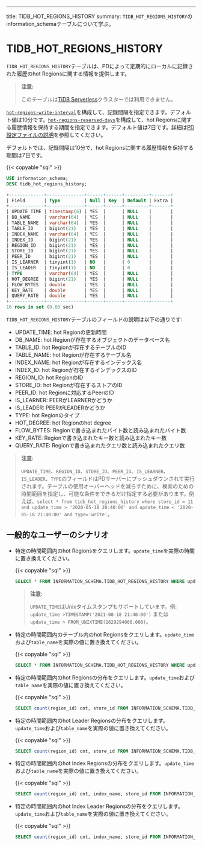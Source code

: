 ---
title: TIDB_HOT_REGIONS_HISTORY
summary: `TIDB_HOT_REGIONS_HISTORY`のinformation_schemaテーブルについて学ぶ。

# TIDB_HOT_REGIONS_HISTORY

`TIDB_HOT_REGIONS_HISTORY`テーブルは、PDによって定期的にローカルに記録された履歴のhot Regionsに関する情報を提供します。

> **注意:**
>
> このテーブルは[TiDB Serverless](https://docs.pingcap.com/tidbcloud/select-cluster-tier#tidb-serverless)クラスターでは利用できません。

<CustomContent platform="tidb">

[`hot-regions-write-interval`](/pd-configuration-file.md#hot-regions-write-interval-new-in-v540)を構成して、記録間隔を指定できます。デフォルト値は10分です。[`hot-regions-reserved-days`](/pd-configuration-file.md#hot-regions-reserved-days-new-in-v540)を構成して、hot Regionsに関する履歴情報を保持する期間を指定できます。デフォルト値は7日です。詳細は[PD設定ファイルの説明](/pd-configuration-file.md#hot-regions-write-interval-new-in-v540)を参照してください。

</CustomContent>

<CustomContent platform="tidb-cloud">

デフォルトでは、記録間隔は10分で、hot Regionsに関する履歴情報を保持する期間は7日です。

</CustomContent>

{{< copyable "sql" >}}

```sql
USE information_schema;
DESC tidb_hot_regions_history;
```

```sql
+-------------+--------------+------+------+---------+-------+
| Field       | Type         | Null | Key  | Default | Extra |
+-------------+--------------+------+------+---------+-------+
| UPDATE_TIME | timestamp(6) | YES  |      | NULL    |       |
| DB_NAME     | varchar(64)  | YES  |      | NULL    |       |
| TABLE_NAME  | varchar(64)  | YES  |      | NULL    |       |
| TABLE_ID    | bigint(21)   | YES  |      | NULL    |       |
| INDEX_NAME  | varchar(64)  | YES  |      | NULL    |       |
| INDEX_ID    | bigint(21)   | YES  |      | NULL    |       |
| REGION_ID   | bigint(21)   | YES  |      | NULL    |       |
| STORE_ID    | bigint(21)   | YES  |      | NULL    |       |
| PEER_ID     | bigint(21)   | YES  |      | NULL    |       |
| IS_LEARNER  | tinyint(1)   | NO   |      | 0       |       |
| IS_LEADER   | tinyint(1)   | NO   |      | 0       |       |
| TYPE        | varchar(64)  | YES  |      | NULL    |       |
| HOT_DEGREE  | bigint(21)   | YES  |      | NULL    |       |
| FLOW_BYTES  | double       | YES  |      | NULL    |       |
| KEY_RATE    | double       | YES  |      | NULL    |       |
| QUERY_RATE  | double       | YES  |      | NULL    |       |
+-------------+--------------+------+------+---------+-------+
16 rows in set (0.00 sec)
```

`TIDB_HOT_REGIONS_HISTORY`テーブルのフィールドの説明は以下の通りです:

* UPDATE_TIME: hot Regionの更新時間
* DB_NAME: hot Regionが存在するオブジェクトのデータベース名
* TABLE_ID: hot Regionが存在するテーブルのID
* TABLE_NAME: hot Regionが存在するテーブル名
* INDEX_NAME: hot Regionが存在するインデックス名
* INDEX_ID: hot Regionが存在するインデックスのID
* REGION_ID: hot RegionのID
* STORE_ID: hot Regionが存在するストアのID
* PEER_ID: hot Regionに対応するPeerのID
* IS_LEARNER: PEERがLEARNERかどうか
* IS_LEADER: PEERがLEADERかどうか
* TYPE: hot Regionのタイプ
* HOT_DEGREE: hot Regionのhot degree
* FLOW_BYTES: Regionで書き込まれたバイト数と読み込まれたバイト数
* KEY_RATE: Regionで書き込まれたキー数と読み込まれたキー数
* QUERY_RATE: Regionで書き込まれたクエリ数と読み込まれたクエリ数

> **注意:**
>
> `UPDATE_TIME`、`REGION_ID`、`STORE_ID`、`PEER_ID`、`IS_LEARNER`、`IS_LEADER`、`TYPE`のフィールドはPDサーバーにプッシュダウンされて実行されます。テーブルの使用オーバーヘッドを減らすために、検索のための時間範囲を指定し、可能な条件をできるだけ指定する必要があります。例えば、`select * from tidb_hot_regions_history where store_id = 11 and update_time > '2020-05-18 20:40:00' and update_time < '2020-05-18 21:40:00' and type='write'`。

## 一般的なユーザーのシナリオ

* 特定の時間範囲内のhot Regionsをクエリします。`update_time`を実際の時間に置き換えてください。

    {{< copyable "sql" >}}

    ```sql
    SELECT * FROM INFORMATION_SCHEMA.TIDB_HOT_REGIONS_HISTORY WHERE update_time >'2021-08-18 21:40:00' and update_time <'2021-09-19 00:00:00';
    ```

    > **注意:**
    >
    > `UPDATE_TIME`はUnixタイムスタンプもサポートしています。例: `update_time >TIMESTAMP('2021-08-18 21:40:00')` または `update_time > FROM_UNIXTIME(1629294000.000)`。

* 特定の時間範囲内のテーブル内のhot Regionsをクエリします。`update_time`および`table_name`を実際の値に置き換えてください。

    {{< copyable "sql" >}}

    ```SQL
    SELECT * FROM INFORMATION_SCHEMA.TIDB_HOT_REGIONS_HISTORY WHERE update_time >'2021-08-18 21:40:00' and update_time <'2021-09-19 00:00:00' and TABLE_NAME = 'table_name';
    ```

* 特定の時間範囲内のhot Regionsの分布をクエリします。`update_time`および`table_name`を実際の値に置き換えてください。

    {{< copyable "sql" >}}

    ```sql
    SELECT count(region_id) cnt, store_id FROM INFORMATION_SCHEMA.TIDB_HOT_REGIONS_HISTORY WHERE update_time >'2021-08-18 21:40:00' and update_time <'2021-09-19 00:00:00' and table_name = 'table_name' GROUP BY STORE_ID ORDER BY cnt DESC;
    ```

* 特定の時間範囲内のhot Leader Regionsの分布をクエリします。`update_time`および`table_name`を実際の値に置き換えてください。

    {{< copyable "sql" >}}

    ```sql
    SELECT count(region_id) cnt, store_id FROM INFORMATION_SCHEMA.TIDB_HOT_REGIONS_HISTORY WHERE update_time >'2021-08-18 21:40:00' and update_time <'2021-09-19 00:00:00' and table_name = 'table_name' and is_leader=1 GROUP BY STORE_ID ORDER BY cnt DESC;
    ```

* 特定の時間範囲内のhot Index Regionsの分布をクエリします。`update_time`および`table_name`を実際の値に置き換えてください。

    {{< copyable "sql" >}}

    ```sql
    SELECT count(region_id) cnt, index_name, store_id FROM INFORMATION_SCHEMA.TIDB_HOT_REGIONS_HISTORY WHERE update_time >'2021-08-18 21:40:00' and update_time <'2021-09-19 00:00:00' and table_name = 'table_name' group by index_name, store_id order by index_name,cnt desc;
    ```

* 特定の時間範囲内のhot Index Leader Regionsの分布をクエリします。`update_time`および`table_name`を実際の値に置き換えてください。

    {{< copyable "sql" >}}

    ```sql
    SELECT count(region_id) cnt, index_name, store_id FROM INFORMATION_SCHEMA.Tidb_HOT_REGIONS_History WHERE UPDATE_TIME >2021-08-18 21:40:00 AND UPDATE_TIME <2022-09-19 00:00:00 AND TABLE_NAME = 'TABLE_NAME' AND IS_LEADER=1 GROUP BY STORE_ID ORDER BY cnt DESC;
    ```